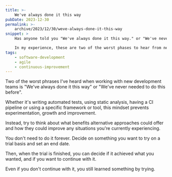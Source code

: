 ```yaml
---
title: >-
    We've always done it this way
pubDate: 2023-12-30
permalink: >-
    archive/2023/12/30/weve-always-done-it-this-way
snippet: >
    Has anyone told you "We've always done it this way." or "We've never needed to write tests before."?

    In my experience, these are two of the worst phases to hear from new development teams.
tags:
    - software-development
    - agile
    - continuous-improvement
---
```


Two of the worst phrases I've heard when working with new development teams is "We've always done it this way" or "We've never needed to do this before".

Whether it's writing automated tests, using static analysis, having a CI pipeline or using a specific framework or tool, this mindset prevents experimentation, growth and improvement.

Instead, try to think about what benefits alternative approaches could offer and how they could improve any situations you're currently experiencing.

You don't need to do it forever. Decide on something you want to try on a trial basis and set an end date.

Then, when the trial is finished, you can decide if it achieved what you wanted, and if you want to continue with it.

Even if you don't continue with it, you still learned something by trying.
